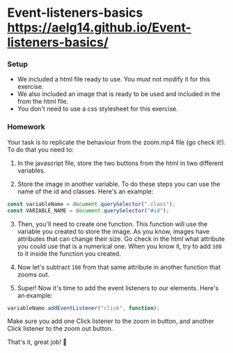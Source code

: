# Event-listeners-basics     https://aelg14.github.io/Event-listeners-basics/
### Setup
- We included a html file ready to use. You must not modify it for this exercise.
- We also included an image that is ready to be used and included in the <img> from the html file.
- You don't need to use a css stylesheet for this exercise.

### Homework

Your task is to replicate the behaviour from the zoom.mp4 file (go check it!).
To do that you need to:

1. In the javascript file, store the two buttons from the html in two different variables.

2. Store the image in another variable.
To do these steps you can use the name of the id and classes. Here's an example:
```javascript
const variableName = document.querySelector(".class");
const VARIABLE_NAME = document.querySelector("#id");
```

3. Then, you'll need to create one function. This function will use the variable you created to store the image. As you know, images have attributes that can change their size. Go check in the html what attribute you could use that is a numerical one. When you know it, try to add `100` to it inside the function you created.

4. Now let's subtract `100` from that same attribute in another function that zooms out. 

5. Super! Now it's time to add the event listeners to our elements. Here's an example:
```javascript
variableName.addEventListener("click", function);
```
Make sure you add one Click listener to the zoom in button, and another Click listener to the zoom out button.

That's it, great job! 🚀
